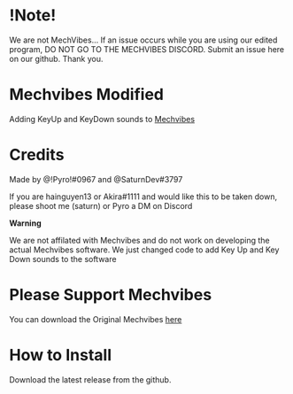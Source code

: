 # !Note!

We are not MechVibes... If an issue occurs while you are using our edited program, DO NOT GO TO THE MECHVIBES DISCORD. Submit an issue here on our github. Thank you.

# Mechvibes Modified

Adding KeyUp and KeyDown sounds to [Mechvibes](https://mechvibes.com/)

# Credits

Made by @!Pyro!#0967 and @SaturnDev#3797

If you are hainguyen13 or Akira#1111 and would like this to be taken down, please shoot me (saturn) or Pyro a DM on Discord

**Warning**

We are not affilated with Mechvibes and do not work on developing the actual Mechvibes software. We just changed code to add Key Up and Key Down sounds to the software

# Please Support Mechvibes

You can download the Original Mechvibes [here](https://mechvibes.com/download/)

# How to Install

Download the latest release from the github.



